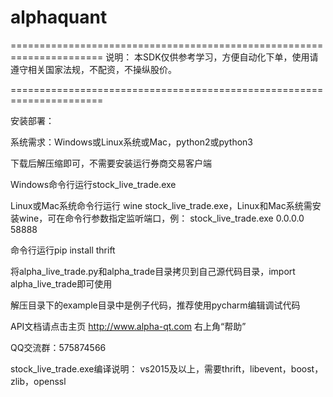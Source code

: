 # alphaquant

======================================================================
说明：
本SDK仅供参考学习，方便自动化下单，使用请遵守相关国家法规，不配资，不操纵股价。

======================================================================

安装部署：

系统需求：Windows或Linux系统或Mac，python2或python3

下载后解压缩即可，不需要安装运行券商交易客户端

Windows命令行运行stock_live_trade.exe

Linux或Mac系统命令行运行 wine stock_live_trade.exe，Linux和Mac系统需安装wine，可在命令行参数指定监听端口，例： stock_live_trade.exe 0.0.0.0 58888

命令行运行pip install thrift

将alpha_live_trade.py和alpha_trade目录拷贝到自己源代码目录，import alpha_live_trade即可使用

解压目录下的example目录中是例子代码，推荐使用pycharm编辑调试代码

API文档请点击主页 http://www.alpha-qt.com 右上角“帮助”
 
QQ交流群：575874566

stock_live_trade.exe编译说明：
vs2015及以上，需要thrift，libevent，boost，zlib，openssl
